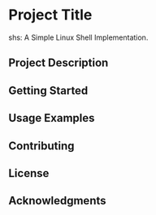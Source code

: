 # Project Title

shs: A Simple Linux Shell Implementation.

## Project Description


## Getting Started


## Usage Examples


## Contributing


## License


## Acknowledgments
